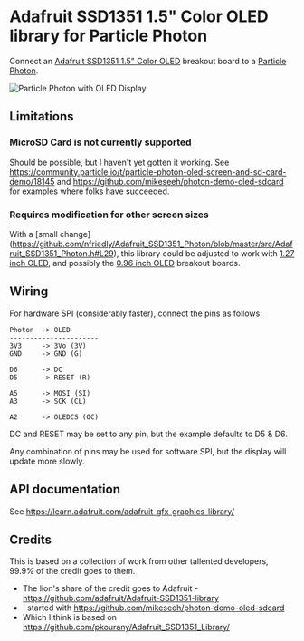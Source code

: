 # Adafruit SSD1351 1.5" Color OLED library for Particle Photon

Connect an [Adafruit SSD1351 1.5" Color OLED](https://www.adafruit.com/products/1431) breakout board to a [Particle Photon](https://www.particle.io/products/hardware/photon-wifi-dev-kit). 

![Particle Photon with OLED Display](http://nfriedly.github.io/Adafruit_SSD1351_Photon/photon-oled.jpg)

## Limitations

### MicroSD Card is not currently supported
Should be possible, but I haven't yet gotten it working. See https://community.particle.io/t/particle-photon-oled-screen-and-sd-card-demo/18145 and https://github.com/mikeseeh/photon-demo-oled-sdcard for examples where folks have succeeded.

### Requires modification for other screen sizes

With a [small change] (https://github.com/nfriedly/Adafruit_SSD1351_Photon/blob/master/src/Adafruit_SSD1351_Photon.h#L29), this library could be adjusted to work with [1.27 inch OLED](https://www.adafruit.com/products/684), and possibly the [0.96 inch OLED](https://www.adafruit.com/products/684) breakout boards.

## Wiring

For hardware SPI (considerably faster), connect the pins as follows:
    
    Photon  -> OLED
    ----------------------
    3V3     -> 3Vo (3V)
    GND     -> GND (G)
    
    D6      -> DC
    D5      -> RESET (R)
    
    A5      -> MOSI (SI)
    A3      -> SCK (CL)
    
    A2      -> OLEDCS (OC)

DC and RESET may be set to any pin, but the example defaults to D5 & D6.

Any combination of pins may be used for software SPI, but the display will update more slowly.

## API documentation

See https://learn.adafruit.com/adafruit-gfx-graphics-library/


## Credits

This is based on a collection of work from other tallented developers, 99.9% of the credit goes to them. 

* The lion's share of the credit goes to Adafruit - https://github.com/adafruit/Adafruit-SSD1351-library
* I started with https://github.com/mikeseeh/photon-demo-oled-sdcard
* Which I think is based on https://github.com/pkourany/Adafruit_SSD1351_Library/
